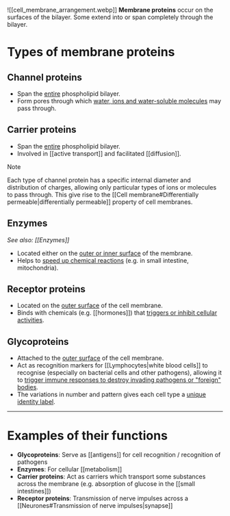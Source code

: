 ![[cell_membrane_arrangement.webp]]
**Membrane proteins** occur on the surfaces of the bilayer. Some extend into or span completely through the bilayer.

# Types of membrane proteins
## Channel proteins
- Span the <u>entire</u> phospholipid bilayer.
- Form pores through which <u>water, ions and water-soluble molecules</u> may pass through.

## Carrier proteins
- Span the <u>entire</u> phospholipid bilayer.
- Involved in [[active transport]] and facilitated [[diffusion]].

> [!note]
> Each type of channel protein has a specific internal diameter and distribution of charges, allowing only particular types of ions or molecules to pass through. This give rise to the [[Cell membrane#Differentially permeable|differentially permeable]] property of cell membranes.

## Enzymes
*See also: [[Enzymes]]*

- Located either on the <u>outer or inner surface</u> of the membrane.
- Helps to <u>speed up chemical reactions</u> (e.g. in small intestine, mitochondria).

## Receptor proteins
- Located on the <u>outer surface</u> of the cell membrane.
- Binds with chemicals (e.g. [[hormones]]) that <u>triggers or inhibit cellular activities</u>.

## Glycoproteins
- Attached to the <u>outer surface</u> of the cell membrane.
- Act as <span class="hi-blue">recognition markers</span> for [[Lymphocytes|white blood cells]] to recognise (especially on bacterial cells and other pathogens), allowing it to <u>trigger immune responses to destroy invading pathogens or "foreign" bodies</u>.
- The variations in number and pattern gives each cell type a <u>unique identity label</u>.


<hr>

# Examples of their functions
- **Glycoproteins**: Serve as [[antigens]] for cell recognition / recognition of pathogens
- **Enzymes**: For cellular [[metabolism]]
- **Carrier proteins**: Act as carriers which transport some substances across the membrane (e.g. absorption of glucose in the [[small intestines]])
- **Receptor proteins**: Transmission of nerve impulses across a [[Neurones#Transmission of nerve impulses|synapse]]
